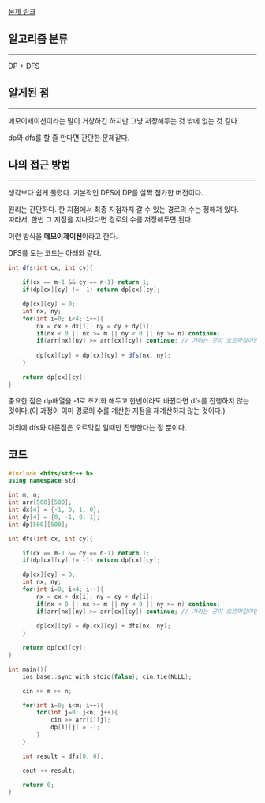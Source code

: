  [문제 링크](https://www.acmicpc.net/problem/1520)

## 알고리즘 분류
---
DP + DFS

## 알게된 점
---
메모이제이션이라는 말이 거창하긴 하지만 그냥 저장해두는 것 밖에 없는 것 같다.

dp와 dfs를 할 줄 안다면 간단한 문제같다.

## 나의 접근 방법
---
생각보다 쉽게 풀렸다. 기본적인 DFS에 DP를 살짝 첨가한 버전이다. 

원리는 간단하다. 한 지점에서 최종 지점까지 갈 수 있는 경로의 수는 정해져 있다.    
따라서, 한번 그 지점을 지나갔다면 경로의 수를 저장해두면 된다.

이런 방식을 **메모이제이션**이라고 한다.

DFS를 도는 코드는 아래와 같다.

```java
int dfs(int cx, int cy){

    if(cx == m-1 && cy == n-1) return 1;
    if(dp[cx][cy] != -1) return dp[cx][cy];

    dp[cx][cy] = 0;
    int nx, ny;
    for(int i=0; i<4; i++){
        nx = cx + dx[i]; ny = cy + dy[i];
        if(nx < 0 || nx >= m || ny < 0 || ny >= n) continue;
        if(arr[nx][ny] >= arr[cx][cy]) continue; // 가려는 곳이 오르막길이면 패스
    
        dp[cx][cy] = dp[cx][cy] + dfs(nx, ny);
    }

    return dp[cx][cy];
}
```

중요한 점은 dp배열을 -1로 초기화 해두고 한번이라도 바뀐다면 dfs를 진행하지 않는 것이다.(이 과정이 이미 경로의 수를 계산한 지점을 재계산하지 않는 것이다.)

이외에 dfs와 다른점은 오르막길 일때만 진행한다는 점 뿐이다.

코드
---
```cpp
#include <bits/stdc++.h>
using namespace std;

int m, n;
int arr[500][500];
int dx[4] = {-1, 0, 1, 0};
int dy[4] = {0, -1, 0, 1};
int dp[500][500];

int dfs(int cx, int cy){

    if(cx == m-1 && cy == n-1) return 1;
    if(dp[cx][cy] != -1) return dp[cx][cy];

    dp[cx][cy] = 0;
    int nx, ny;
    for(int i=0; i<4; i++){
        nx = cx + dx[i]; ny = cy + dy[i];
        if(nx < 0 || nx >= m || ny < 0 || ny >= n) continue;
        if(arr[nx][ny] >= arr[cx][cy]) continue; // 가려는 곳이 오르막길이면 패스
    
        dp[cx][cy] = dp[cx][cy] + dfs(nx, ny);
    }

    return dp[cx][cy];
}

int main(){
    ios_base::sync_with_stdio(false); cin.tie(NULL);

    cin >> m >> n;

    for(int i=0; i<m; i++){
        for(int j=0; j<n; j++){
            cin >> arr[i][j];
            dp[i][j] = -1;
        }
    }

    int result = dfs(0, 0);

    cout << result;

    return 0;
}
```